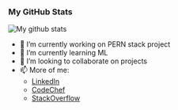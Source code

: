 ### My GitHub Stats

![My github stats](https://github-readme-stats.vercel.app/api?username=Harikrishnan2904&count_private=true&show_icons=true&theme=jolly)


- 🔭 I’m currently working on PERN stack project
- 🌱 I’m currently learning ML
- 👯 I’m looking to collaborate on projects
- 📫 More of me: 
  - [LinkedIn](https://www.linkedin.com/in/harikrishnan-loganathan-7b3231205/)
  - [CodeChef](https://www.codechef.com/users/harikrishnan_l)
  - [StackOverflow](https://stackoverflow.com/users/15902205/hari-krishnan)
<!--
- 😄 Pronouns: He/ Him
- ⚡ Fun fact: I like noisy working environments 
- 🤔 I’m looking for help with codecs 
-->
